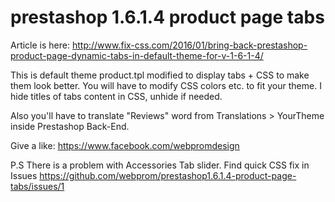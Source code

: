 # prestashop 1.6.1.4 product page tabs

Article is here: http://www.fix-css.com/2016/01/bring-back-prestashop-product-page-dynamic-tabs-in-default-theme-for-v-1-6-1-4/

This is default theme product.tpl modified to display tabs + CSS to make them look better.
You will have to modify CSS colors etc. to fit your theme. I hide titles of tabs content in CSS, unhide if needed.

Also you'll have to translate "Reviews" word from Translations > YourTheme inside Prestashop Back-End.

Give a like: https://www.facebook.com/webpromdesign

P.S There is a problem with Accessories Tab slider. Find quick CSS fix in Issues https://github.com/webprom/prestashop1.6.1.4-product-page-tabs/issues/1
